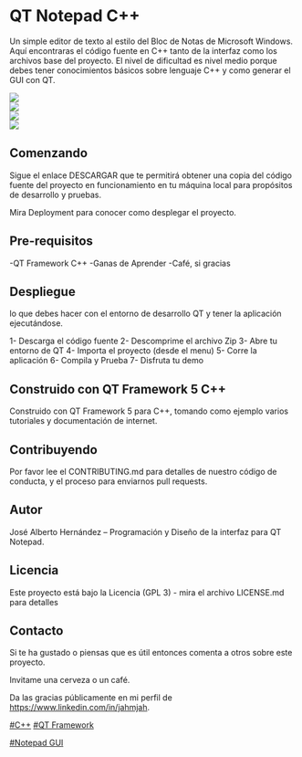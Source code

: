 # QT Notepad C++

Un simple editor de texto al estilo del Bloc de Notas de Microsoft Windows. Aquí encontraras el código fuente en C++ tanto de la interfaz como los archivos base del proyecto. El nivel de dificultad es nivel medio porque debes tener conocimientos básicos sobre lenguaje C++ y como generar el GUI con QT. 

<img src="https://github.com/jahmjah/QT-Notepad/blob/main/1-0001.jpg">
<br>

<img src="https://github.com/jahmjah/QT-Notepad/blob/main/1-0002.jpg">
<br>

<img src="https://github.com/jahmjah/QT-Notepad/blob/main/1-0003.jpg">
<br>

<img src="https://github.com/jahmjah/QT-Notepad/blob/main/1-0004.jpg">
<br>

<H2> Comenzando </H2> 

Sigue el enlace DESCARGAR que te permitirá obtener una copia del código fuente del proyecto en funcionamiento en tu máquina local para propósitos de desarrollo y pruebas.

Mira Deployment para conocer como desplegar el proyecto.

<H2>  Pre-requisitos </H2> 
-QT Framework C++
-Ganas de Aprender
-Café, si gracias

<H2>  Despliegue </H2> 
lo que debes hacer con el entorno de desarrollo QT y tener la aplicación ejecutándose.

1-	Descarga el código fuente
2-	Descomprime el archivo Zip
3-	Abre tu entorno de QT
4-	Importa el proyecto (desde el menu)
5-	Corre la aplicación
6-	Compila y Prueba
7-	Disfruta tu demo

<H2>  Construido con QT Framework 5 C++ </H2> 

Construido con QT Framework 5 para C++, tomando como ejemplo varios tutoriales y documentación de internet.


<H2>  Contribuyendo </H2> 

Por favor lee el CONTRIBUTING.md para detalles de nuestro código de conducta, y el proceso para enviarnos pull requests.


<H2>  Autor </H2> 

José Alberto Hernández – Programación y Diseño de la interfaz para QT Notepad.

<H2>  Licencia </H2> 

Este proyecto está bajo la Licencia (GPL 3) - mira el archivo LICENSE.md para detalles

<H2>  Contacto </H2> 

Si te ha gustado o piensas que es útil entonces comenta a otros sobre este proyecto.

Invitame una cerveza  o un café.

Da las gracias públicamente en mi perfil de https://www.linkedin.com/in/jahmjah.

<a href="#">#C++</a>
<a href="#">#QT Framework</a>

<a href="#">#Notepad </a>
<a href="#">GUI </a>
